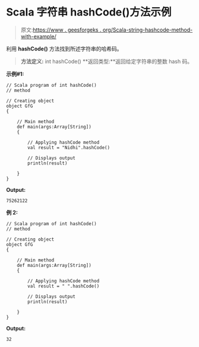 # Scala 字符串 hashCode()方法示例

> 原文:[https://www . geesforgeks . org/Scala-string-hashcode-method-with-example/](https://www.geeksforgeeks.org/scala-string-hashcode-method-with-example/)

利用 **hashCode()** 方法找到所述字符串的哈希码。

> **方法定义:** int hashCode()
> **返回类型:**返回给定字符串的整数 hash 码。

**示例#1:**

```
// Scala program of int hashCode()
// method

// Creating object
object GfG
{ 

    // Main method
    def main(args:Array[String])
    {

        // Applying hashCode method
        val result = "Nidhi".hashCode()

        // Displays output
        println(result)

    }
} 
```

**Output:**

```
75262122

```

**例 2:**

```
// Scala program of int hashCode()
// method

// Creating object
object GfG
{ 

    // Main method
    def main(args:Array[String])
    {

        // Applying hashCode method
        val result = " ".hashCode()

        // Displays output
        println(result)

    }
} 
```

**Output:**

```
32

```